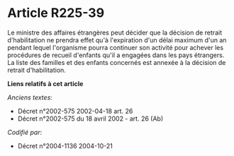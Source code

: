 # Article R225-39

Le ministre des affaires étrangères peut décider que la décision de retrait d'habilitation ne prendra effet qu'à l'expiration
d'un délai maximum d'un an pendant lequel l'organisme pourra continuer son activité pour achever les procédures de recueil
d'enfants qu'il a engagées dans les pays étrangers. La liste des familles et des enfants concernés est annexée à la décision
de retrait d'habilitation.

**Liens relatifs à cet article**

_Anciens textes_:

  - Décret n°2002-575 2002-04-18 art. 26
  - Décret n°2002-575 du 18 avril 2002 - art. 26 (Ab)

_Codifié par_:

  - Décret n°2004-1136 2004-10-21
